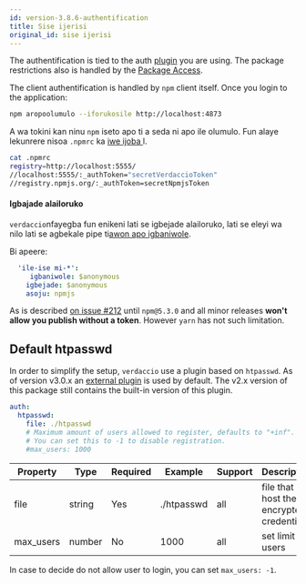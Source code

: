 ```yaml
---
id: version-3.8.6-authentification
title: Sise ijerisi
original_id: sise ijerisi
---
```


The authentification is tied to the auth [plugin](plugins.md) you are using. The package restrictions also is handled by the [Package Access](packages.md).

The client authentification is handled by `npm` client itself. Once you login to the application:

```bash
npm aropoolumulo --iforukosile http://localhost:4873
```

A wa tokini kan ninu `npm` iseto apo ti a seda ni apo ile olumulo. Fun alaye lekunrere nisoa `.npmrc` ka [ iwe ijoba ](https://docs.npmjs.com/files/npmrc)l.

```bash
cat .npmrc
registry=http://localhost:5555/
//localhost:5555/:_authToken="secretVerdaccioToken"
//registry.npmjs.org/:_authToken=secretNpmjsToken
```

#### Igbajade alailoruko

`verdaccio`nfayegba fun enikeni lati se igbejade alailoruko, lati se eleyi wa nilo lati se agbekale pipe ti[awon apo igbaniwole](packages.md).

Bi apeere:

```yaml
  'ile-ise mi-*':
     igbaniwole: $anonymous
    igbejade: $anonymous
    asoju: npmjs
```

As is described [on issue #212](https://github.com/verdaccio/verdaccio/issues/212#issuecomment-308578500) until `npm@5.3.0` and all minor releases **won't allow you publish without a token**. However `yarn` has not such limitation.

## Default htpasswd

In order to simplify the setup, `verdaccio` use a plugin based on `htpasswd`. As of version v3.0.x an [external plugin](https://github.com/verdaccio/verdaccio-htpasswd) is used by default. The v2.x version of this package still contains the built-in version of this plugin.

```yaml
auth:
  htpasswd:
    file: ./htpasswd
    # Maximum amount of users allowed to register, defaults to "+inf".
    # You can set this to -1 to disable registration.
    #max_users: 1000
```

| Property  | Type   | Required | Example    | Support | Description                              |
| --------- | ------ | -------- | ---------- | ------- | ---------------------------------------- |
| file      | string | Yes      | ./htpasswd | all     | file that host the encrypted credentials |
| max_users | number | No       | 1000       | all     | set limit of users                       |

In case to decide do not allow user to login, you can set `max_users: -1`.